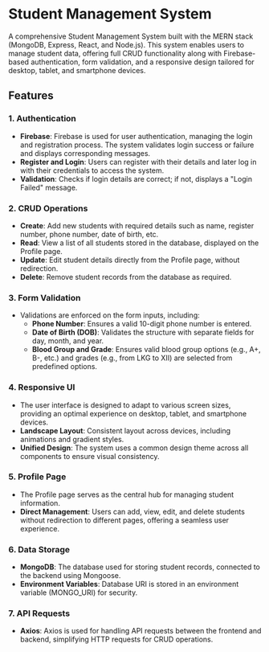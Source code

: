 # Student Management System

A comprehensive Student Management System built with the MERN stack (MongoDB, Express, React, and Node.js). This system enables users to manage student data, offering full CRUD functionality along with Firebase-based authentication, form validation, and a responsive design tailored for desktop, tablet, and smartphone devices.

## Features

### 1. **Authentication**
   - **Firebase**: Firebase is used for user authentication, managing the login and registration process. The system validates login success or failure and displays corresponding messages.
   - **Register and Login**: Users can register with their details and later log in with their credentials to access the system.
   - **Validation**: Checks if login details are correct; if not, displays a "Login Failed" message.

### 2. **CRUD Operations**
   - **Create**: Add new students with required details such as name, register number, phone number, date of birth, etc.
   - **Read**: View a list of all students stored in the database, displayed on the Profile page.
   - **Update**: Edit student details directly from the Profile page, without redirection.
   - **Delete**: Remove student records from the database as required.

### 3. **Form Validation**
   - Validations are enforced on the form inputs, including:
     - **Phone Number**: Ensures a valid 10-digit phone number is entered.
     - **Date of Birth (DOB)**: Validates the structure with separate fields for day, month, and year.
     - **Blood Group and Grade**: Ensures valid blood group options (e.g., A+, B-, etc.) and grades (e.g., from LKG to XII) are selected from predefined options.

### 4. **Responsive UI**
   - The user interface is designed to adapt to various screen sizes, providing an optimal experience on desktop, tablet, and smartphone devices.
   - **Landscape Layout**: Consistent layout across devices, including animations and gradient styles.
   - **Unified Design**: The system uses a common design theme across all components to ensure visual consistency.

### 5. **Profile Page**
   - The Profile page serves as the central hub for managing student information.
   - **Direct Management**: Users can add, view, edit, and delete students without redirection to different pages, offering a seamless user experience.

### 6. **Data Storage**
   - **MongoDB**: The database used for storing student records, connected to the backend using Mongoose.
   - **Environment Variables**: Database URI is stored in an environment variable (MONGO_URI) for security.

### 7. **API Requests**
   - **Axios**: Axios is used for handling API requests between the frontend and backend, simplifying HTTP requests for CRUD operations.



